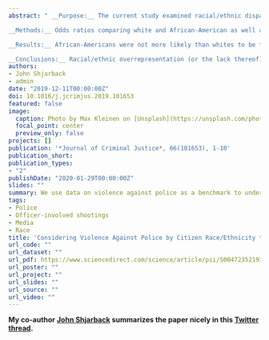 ```yaml
---
abstract: " __Purpose:__ The current study examined racial/ethnic disparities in officer-involved shootings, employing violence directed toward police by race/ethnicity as a benchmark for comparison.  

__Methods:__ Odds ratios comparing white and African-American as well as white and Hispanic differences were calculated using three separate datasets: The Washington Post's counts of fatal officer-involved shootings, fatal and injurious officer-involved shootings in Texas, and all firearm discharges by officers in California.  

__Results:__ African-Americans were not more likely than whites to be fatally shot nationally or shot and injured/killed by police in Texas based on the benchmarks used. However, African-Americans were more likely than whites to be shot at by California police.  

__Conclusions:__ Racial/ethnic overrepresentation (or the lack thereof) in officer-involved shootings appears to be a function of the specific benchmark for comparison as well as the outcome being examined. Studies focusing exclusively on fatalities represent an incomplete and non-random sample of all officer-involved shooting incidents. Data limitations may omit factors, such as place or departmental policies, that are cofounding the relationship between race/ethnicity and fatal police-citizen violence."
authors:
- John Shjarback
- admin
date: "2019-12-11T00:00:00Z"
doi: 10.1016/j.jcrimjus.2019.101653
featured: false
image:
  caption: Photo by Max Kleinen on [Unsplash](https://unsplash.com/photos/ugdKmhDg1m8)
  focal_point: center
  preview_only: false
projects: []
publication: '*Journal of Criminal Justice*, 66(101653), 1-10'
publication_short: 
publication_types:
- "2"
publishDate: "2020-01-29T00:00:00Z"
slides: ""
summary: We use data on violence against police as a benchmark to understand racial disparities in OIS.
tags:
- Police
- Officer-involved shootings
- Media
- Race
title: 'Considering Violence Against Police by Citizen Race/Ethnicity to Contextualize Representation in Officer-Involved Shootings'
url_code: ""
url_dataset: ""
url_pdf: https://www.sciencedirect.com/science/article/pii/S0047235219304398
url_poster: ""
url_project: ""
url_slides: ""
url_source: ""
url_video: ""
---
```


__My co-author [John Shjarback](https://twitter.com/Shjarback_CCJ) summarizes the paper nicely in this [Twitter thread](https://twitter.com/Shjarback_CCJ/status/1204790201714958344).__

